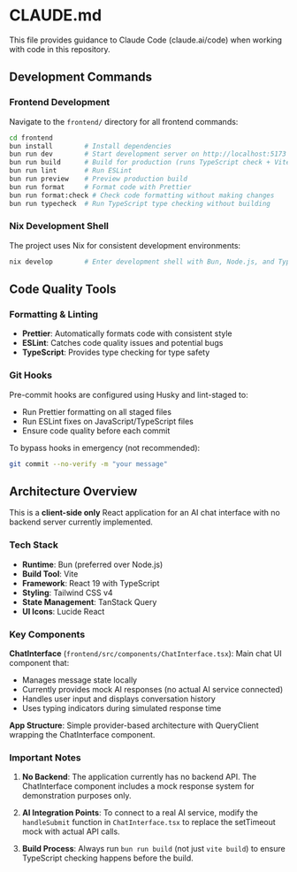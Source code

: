 # CLAUDE.md

This file provides guidance to Claude Code (claude.ai/code) when working with code in this repository.

## Development Commands

### Frontend Development
Navigate to the `frontend/` directory for all frontend commands:

```bash
cd frontend
bun install        # Install dependencies
bun run dev        # Start development server on http://localhost:5173
bun run build      # Build for production (runs TypeScript check + Vite build)
bun run lint       # Run ESLint
bun run preview    # Preview production build
bun run format     # Format code with Prettier
bun run format:check # Check code formatting without making changes
bun run typecheck  # Run TypeScript type checking without building
```

### Nix Development Shell
The project uses Nix for consistent development environments:
```bash
nix develop        # Enter development shell with Bun, Node.js, and TypeScript tools
```

## Code Quality Tools

### Formatting & Linting
- **Prettier**: Automatically formats code with consistent style
- **ESLint**: Catches code quality issues and potential bugs
- **TypeScript**: Provides type checking for type safety

### Git Hooks
Pre-commit hooks are configured using Husky and lint-staged to:
- Run Prettier formatting on all staged files
- Run ESLint fixes on JavaScript/TypeScript files
- Ensure code quality before each commit

To bypass hooks in emergency (not recommended):
```bash
git commit --no-verify -m "your message"
```

## Architecture Overview

This is a **client-side only** React application for an AI chat interface with no backend server currently implemented.

### Tech Stack
- **Runtime**: Bun (preferred over Node.js)
- **Build Tool**: Vite
- **Framework**: React 19 with TypeScript
- **Styling**: Tailwind CSS v4
- **State Management**: TanStack Query
- **UI Icons**: Lucide React

### Key Components

**ChatInterface** (`frontend/src/components/ChatInterface.tsx`): Main chat UI component that:
- Manages message state locally
- Currently provides mock AI responses (no actual AI service connected)
- Handles user input and displays conversation history
- Uses typing indicators during simulated response time

**App Structure**: Simple provider-based architecture with QueryClient wrapping the ChatInterface component.

### Important Notes

1. **No Backend**: The application currently has no backend API. The ChatInterface component includes a mock response system for demonstration purposes only.

2. **AI Integration Points**: To connect to a real AI service, modify the `handleSubmit` function in `ChatInterface.tsx` to replace the setTimeout mock with actual API calls.

3. **Build Process**: Always run `bun run build` (not just `vite build`) to ensure TypeScript checking happens before the build.